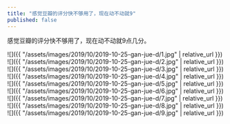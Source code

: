 ```yaml
---
title: "感觉豆瓣的评分快不够用了，现在动不动就9"
published: false
---
```

感觉豆瓣的评分快不够用了，现在动不动就9点几分。



![]({{ "/assets/images/2019/10/2019-10-25-gan-jue-d/1.jpg" | relative_url }})
![]({{ "/assets/images/2019/10/2019-10-25-gan-jue-d/2.jpg" | relative_url }})
![]({{ "/assets/images/2019/10/2019-10-25-gan-jue-d/3.jpg" | relative_url }})
![]({{ "/assets/images/2019/10/2019-10-25-gan-jue-d/4.jpg" | relative_url }})
![]({{ "/assets/images/2019/10/2019-10-25-gan-jue-d/5.jpg" | relative_url }})
![]({{ "/assets/images/2019/10/2019-10-25-gan-jue-d/6.jpg" | relative_url }})
![]({{ "/assets/images/2019/10/2019-10-25-gan-jue-d/7.jpg" | relative_url }})
![]({{ "/assets/images/2019/10/2019-10-25-gan-jue-d/8.jpg" | relative_url }})
![]({{ "/assets/images/2019/10/2019-10-25-gan-jue-d/9.jpg" | relative_url }})
